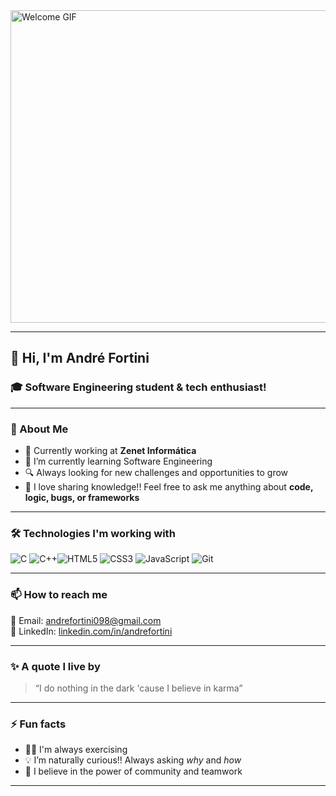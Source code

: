 <img src="https://user-images.githubusercontent.com/74038190/225813708-98b745f2-7d22-48cf-9150-083f1b00d6c9.gif" width="900" height="500" alt="Welcome GIF" align="center" />

---

## 👋 Hi, I'm **André Fortini**

### 🎓 Software Engineering student & tech enthusiast!

---

### 🚀 About Me

- 💼 Currently working at **Zenet Informática**
- 🌱 I’m currently learning Software Engineering
- 🔍 Always looking for new challenges and opportunities to grow
- 💬 I love sharing knowledge!! Feel free to ask me anything about **code, logic, bugs, or frameworks**

---

### 🛠️ Technologies I'm working with

![C](https://img.shields.io/badge/C-00599C?style=for-the-badge&logo=c&logoColor=white)
![C++](https://img.shields.io/badge/C++-00599C?style=for-the-badge&logo=c%2B%2B&logoColor=white)![HTML5](https://img.shields.io/badge/HTML5-E34F26?style=for-the-badge&logo=html5&logoColor=white)
![CSS3](https://img.shields.io/badge/CSS3-1572B6?style=for-the-badge&logo=css3&logoColor=white)
![JavaScript](https://img.shields.io/badge/JavaScript-F7DF1E?style=for-the-badge&logo=javascript&logoColor=black)
![Git](https://img.shields.io/badge/Git-F05032?style=for-the-badge&logo=git&logoColor=white)

---

### 📫 How to reach me

📧 Email: [andrefortini098@gmail.com](mailto:andrefortini098@gmail.com)  
💼 LinkedIn: [linkedin.com/in/andrefortini](https://www.linkedin.com/in/andrefortini/)  


---

### ✨ A quote I live by

> “I do nothing in the dark 'cause I believe in karma”

---

### ⚡ Fun facts

- 🏋️‍♂️ I'm always exercising
- 💡 I’m naturally curious!! Always asking *why* and *how*
- 🤝 I believe in the power of community and teamwork

---
